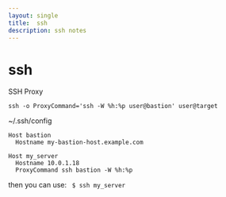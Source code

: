 ```yaml
---
layout: single
title:  ssh 
description: ssh notes
---
```


# ssh 
SSH Proxy
```
ssh -o ProxyCommand='ssh -W %h:%p user@bastion' user@target
```

~/.ssh/config 
```
Host bastion
  Hostname my-bastion-host.example.com

Host my_server
  Hostname 10.0.1.18
  ProxyCommand ssh bastion -W %h:%p
```
 then you can use:
` $ ssh my_server`

